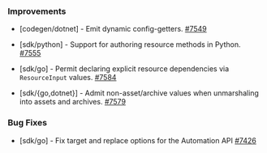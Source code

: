 ### Improvements
  
- [codegen/dotnet] - Emit dynamic config-getters.
  [#7549](https://github.com/pulumi/pulumi/pull/7549)

- [sdk/python] - Support for authoring resource methods in Python.
  [#7555](https://github.com/pulumi/pulumi/pull/7555)

- [sdk/go] - Permit declaring explicit resource dependencies via
  `ResourceInput` values.
  [#7584](https://github.com/pulumi/pulumi/pull/7584)

- [sdk/{go,dotnet}] - Admit non-asset/archive values when unmarshaling into assets and archives.
  [#7579](https://github.com/pulumi/pulumi/pull/7579)

### Bug Fixes

- [sdk/go] - Fix target and replace options for the Automation API
  [#7426](https://github.com/pulumi/pulumi/pull/7426)
